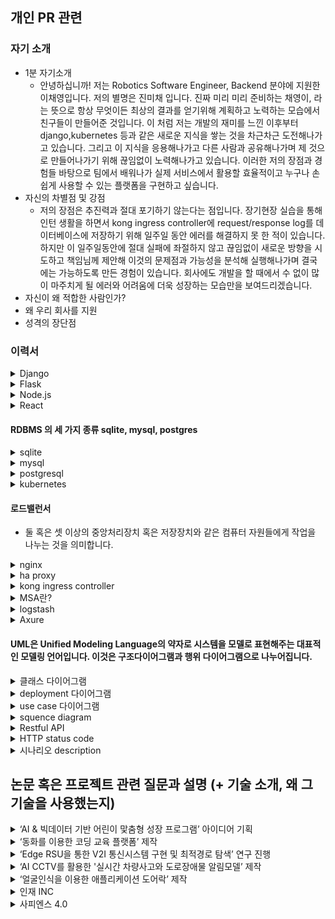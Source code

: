 ## 개인 PR 관련

### 자기 소개
- 1분 자기소개
    - 안녕하십니까! 저는 Robotics Software Engineer, Backend 분야에 지원한 이채영입니다. 저의 별명은 진미채 입니다. 진짜 미리 미리 준비하는 채영이, 라는 뜻으로 항상 무엇이든 최상의 결과를 얻기위해 계획하고 노력하는 모습에서 친구들이 만들어준 것입니다. 이 처럼 저는 개발의 재미를 느낀 이후부터 django,kubernetes 등과 같은 새로운 지식을 쌓는 것을 차근차근 도전해나가고 있습니다. 그리고 이 지식을 응용해나가고 다른 사람과 공유해나가며 제 것으로 만들어나가기 위해 끊임없이 노력해나가고 있습니다. 이러한 저의 장점과 경험들 바탕으로 팀에서 배워나가 실제 서비스에서 활용할 효율적이고 누구나 손쉽게 사용할 수 있는 플랫폼을 구현하고 싶습니다.
- 자신의 차별점 및 강점
    - 저의 장점은 추진력과 절대 포기하기 않는다는 점입니다. 장기현장 실습을 통해 인턴 생활을 하면서 kong ingress controller에 request/response log를 데이터베이스에 저장하기 위해 일주일 동안 에러를 해결하지 못 한 적이 있습니다. 하지만 이 일주일동안에 절대 실패에 좌절하지 않고 끊임없이 새로운 방향을 시도하고 책임님께 제안해 이것의 문제점과 가능성을 분석해 실행해나가며 결국에는 가능하도록 만든 경험이 있습니다. 회사에도 개발을 할 때에서 수 없이 많이 마주치게 될 에러와 어려움에 더욱 성장하는 모습만을 보여드리겠습니다.
- 자신이 왜 적합한 사람인가?
- 왜 우리 회사를 지원
- 성격의 장단점

### 이력서
<details>
<summary>Django</summary>
    - 구현을 위한 기본 틀을 제공해준다. model, view, template MVT 아키텍쳐를 가지고 있다.
</details>

<details>
<summary>Flask</summary>
    - 간단한 구조 제공하여 외부 library 사용이 필요하다.
</details>

<details>  
<summary>Node.js</summary>
    </br>
    <p>회원 비밀번호는 어떻게 저장(bcypt)</p>
        <p> - post 메서드로 request 바디에 사용자가 입력한 아이디와 비밀번호가 들어오면 bcypt로 암호화하여 mysql에 저장했습니다.</p>
    </br>
    <p>bcrypt 사용 이유</p>
        <p>- blowfish를 기반으로 hashing 알고리즘을 구현하기 때문에 SHA 알고리즘에 비해 상대적으로 연산 속도가 느려 레인보우 테이블 생성을 방지하는데 효과적이기 때문입니다</p>
    </br>
    <p> 암호화 </p>
    <p>- pbkdf2 </p>
    <p>- bcrypt </p>
    <p>- scypt </p>
    </br>
    - 클라이언트 브라우저 외부에서 웹 애플리케이션을 실행하기 위한 오픈소스 크로스 플랫폼 Javascript 런타임 환경 및 라이브러리이다. 
    </br>
    - npm 은 node.js가 모든 패키지의 모듈을 관리하는 node package manager의 약자이다.
    </br>
    - 참고 : https://nara.dev/til/note/nodejs-interview-preparing.html#_7-node-js%E1%84%82%E1%85%B3%E1%86%AB-%E1%84%8B%E1%85%A5%E1%84%83%E1%85%B5%E1%84%89%E1%85%A5-%E1%84%80%E1%85%A1%E1%84%8C%E1%85%A1%E1%86%BC-%E1%84%8C%E1%85%A1%E1%84%8C%E1%85%AE-%E1%84%89%E1%85%A1%E1%84%8B%E1%85%AD%E1%86%BC%E1%84%83%E1%85%AC%E1%84%82%E1%85%A1
</details>

<details>
<summary>React</summary>
</br>
<p> UI를 효과적으로 구축하기 위해 사용하는 자바스크립트 기반의 라이브러리이다. </p>
특징
<p>- 선언적이다: 대화형 UI를 작성하기가 유리하다. 데이터가 변경되었을 때 효율적으로 렌더링을 수행할 수 있도록 함.</p>
<p>- 컴포넌트 기반이다.: 캡슐화된 컨포넌트가 상태를 관리하고 UI를 효과적으로 구성할 수 있음.</p>
</details>

#### RDBMS 의 세 가지 종류 sqlite, mysql, postgres
<details>
<summary>sqlite</summary>
<p>- 낮은 메모리 환경에서도 이식성, 안정성, 강력한 성능으로 잘 알려진 독립형 파일 기반의 오픈소스 RDBMS입니다.</p>
</details>

<details>
<summary>mysql</summary>
<p>- MySQL은 Oracle Corporation에서 개발 및 배포하는 오픈 소스 DBMS입니다.</p>
</details>

<details>
<summary>postgresql</summary>
<p>- 오픈 소스 객체-관계형 데이터베이스 시스템(ORDBMS) 또는 객체 관계형 데이터베이스이다. </p>
<p>커맨드 사용법</p>
<p>- DB 들어가기: `psql -U kong`</p>
<p>- 테이블 조회: `SELECT * FROM PG_TABLES;`</p>
<p>- 테이블 데이터 조회: `SELECT * FROM services;`</p>
<p>- 나가기: `\q`</p>
<p>- 유저 조회: **`\du`**</p>
<p>- Data 디렉토리 확인: ``show data_directory;`</p>
</details>

<details>
<summary>kubernetes</summary>
<p>한 서버는 Master로 쓰고 다른 서버들은 하나 혹은 여러 개의 Node들이 연결이 연결이 된다. 그리고 이것들을 묶어 한 Cluster(클러스터)가 된다. - Master: 전반적인 기능들을 제어하는 역할이다. - Node: 자원을 제공한다. 만약 클러스터 내의 자원을 늘리고 싶다면 Node들을 늘리면 된다.</p>
<p>컨네이터는 컨테이너 이미지를 만들 수 있는데 그 이미지에는 한 서비스와 한서비스를 돌아가는데 필요한 라이브러리들이 들어있어 한 Container에서 컨테이너 이미지에 라이브러리가 있기 때문에 안정적으로 돌아 갈 수 있다.</p>
</details>

#### 로드밸런서
- 둘 혹은 셋 이상의 중앙처리장치 혹은 저장장치와 같은 컴퓨터 자원들에게 작업을 나누는 것을 의미합니다.

<details>
<summary>nginx</summary>
<p>- 웹서버로 비동기 방식으로 개발되어 가볍고 빠른 것으로 유명한 오픈소스 어플리케이션입니다. 트래픽이 많은 웹 사이트를 위해 네트워크 확장성을 주목적으로 설계한 경량 HTTP 서버로, 리버스 프록시로 활용가능합니다.</p>

```
#add test part
server {
	server_name		localhost;
	listen			6081; #포ㅡ 설정
	listen			192.168.75.149:6081; # haproxy를 받기 위해


	# OCP ocp4 v4.6.17 API Proxy
	location /vnc_auto.html {
		proxy_pass http://192.168.63.100:6080 #해당 url로 넘김.
		proxy_set_header X-Real-IP $remote_addr; 
        
        proxy_http_version 1.1;
		proxy_set_header X-Forwarded-For $proxy_add_x_forwarded_for;
		proxy_set_header Host $http_host;
		proxy_set_header Sec-WebSocket-Protocol $arg_protocol;
		proxy_set_header Upgrade $http_upgrade;
		proxy_set_header Connection $connection_upgrade;
		proxy_set_header Authorization "Bearer $arg_access_token";
		proxy_set_header Origin "*";
	}

}
```
</details>

<details>
<summary>ha proxy</summary>
<p>- L4, L7 과 같은 하드웨어 로드밸런서를 대체하기 위한 오픈소스 소프트웨어로 Reverse Proxy 를 기반으로 로드밸런싱하는 TCP와 HTTP 기반 어플리케이션위해 사용 됩니다</p>

```
frontend api_gateway
    bind *:8881
    acl PATH_aa path_beg -i /aa #접두어가 /aa이면 PATH_aa의 경우로
    acl PATH_bb path_beg -i /bb
    use_backend be_aa if PATH_aa # PATH_aa 이면 be_aa 할당
    use_backend be_bb if PATH_bb
	default_backend be_etc

backend be_aa
    server server1 host.docker.internal:9991 check #server  server2 192.168.60.161:80 check

backend be_bb
    server server1 host.docker.internal:9992 check

backend be_etc
    server server1 host.docker.internal:9993 check
```
</details>

<details>
<summary>kong ingress controller</summary>
<p>- MSA 구성을 가속화하는 오픈 소스 API Gateway입니다</P>
<p>- 컨트롤 플레인 : 배포는 컨트롤러를 실행하는 포드와 DB를 구성할 수 있는 kong 컨테이너로 구성
데이터 플레인: DB에서 로드하는 구성을 기반으로 하는 트래픽을 프록시 할 수 있는 단일 kong 컨테이너를 실행하는 포드로 구성
데이터베이스: kong의 구성을 저장하고 클러스터의 모든 kong 포드 의 변경 사항을 전파하는데 사용.</p>

</details>

<details>
<summary>MSA란?</summary>
<p>- 마이크로 서비스 아키텍처(Micro Service Architecture)의 약자로 단일 프로그램을 각 컴포넌트 별로 나누어 작은 서비스의 조합으로 구축하는 방법</P>
<p>- 각 컴포넌트는 서비스 형태로 구현되고 API를 이용하여 타 서비스와 통신하게 됩니다. 각 서비스는 독립된 서버로 타 컴포넌트와 의존성이 없기 때문에 독립된 배포를 하게 됩니다.</p>
- 각 서비스가 다른 서버에 분리 배포되어있기 때문에 서버 URL이 각기 다를 수 밖에 없습니다.API Gateway는 API 서버 앞 단에서 모든 API 서버들의 End-Point를 단일화하여 묶어주는 역할을 합니다. 라우팅, 로드밸런싱, 인증 역할 등등 여러 역할을 수행합니다.
</details>

<details>
<summary>logstash</summary>
<p>- 다양한 소스로부터 데이터를 수집하고 곧바로 전환하여 원하는 대상에 전송할 수 있도록 하는 경량의 오픈 소스 서버측 데이터 처리 파이프라인입니다.</P>
</details>

<details>
<summary>Axure</summary>
<p>- 애플리케이션, 웹사이트, 모바일앱 등을 제작하기 위해 필요한 정적인 와이어프레임, 인터랙티브한 프로토타입, 플로우 차트, 문서를 만들 때 사용하는 데스크톱 애플리케이션입니다.</P>
</details>

#### UML은 Unified Modeling Language의 약자로 시스템을 모델로 표현해주는 대표적인 모델링 언어입니다. 이것은 구조다이어그램과 행위 다이어그램으로 나누어집니다.

<details>
<summary>클래스 다이어그램</summary>
<p>- 시간에 따라 변하지 않는 시스템의 정적인 면을 보여주는 대표적인 UML 구조 다이어그램으로 시스템을 구성하는 클래스들 사이의 관계를 표현합니다.</P>
<p>- 접근제어자 리스트, 속성, 메서드인 클래스(동일한 속성과 행위를 수행하는 객체의 집합) </P>
</details>

<details>
<summary> deployment 다이어그램</summary>
<p>- 시스템의 소프트웨어와 하드웨어 컴포넌트 간 관계 및 처리의 물리적 분배를 표시합니다. 구현 단계(phase) 중에 준비하는 다이어그램으로 분산 시스템에서 노드의 물리적 배열, 각 노드에 저장되는 아티팩트 및 아티팩트가 구현하는 컴포넌트와 기타 요소를 표시합니다.</P>
<p>- 노드는 시스템의 런타임 환경을 지원하는 기타 장치 뿐 아니라, 컴퓨터, 센서 및 프린터와 같은 하드웨어 장치를 표시합니다. 통신 경로와 배치 관계는 시스템의 연결을 모델링합니다.</P>
</details>

<details>
<summary>use case 다이어그램</summary>
<p>- 시스템과 사용자의 상호작용을 다이어그램으로 표현한 것으로 사용자의 관점에서 시스템의 서비스 혹은 기능 및 그와 관련한 외부 요소를 보여주는 다이어그램입니다.</P>
<p>- 시스템, 액터, 유스케이스, 관계로 이루어져 있습니다.</P>
</details>



<details>
<summary>squence diagram</summary>
<p>- 특정 행동이 어떠한 순서로 어떤 객체와 어떻게 상호작용을 하는지 표현하는 행위 다이어그램입니다. 현재 존재하는 시스템이 어떠한 시나리오로 움직이고 있는지를 나타내는데 장점을 가지고 있습니다</P>
<p>- API 등의 유즈 케이스를 디테일하게 알 수 있고 타 시스템의 API 호출 등의 로직을 모델링할 수 있어 시나리오를 파악하기 좋습니다.</P>
</details>

<details>
<summary>Restful API</summary>
<p>- HTTP 통신에서 어떤 자원에 대한 CRUD 요청을 Resource와 Method로 표현하여 특정한 형태로 전달하는 방식입니다. </P>
<p>- REST란 어떤 자원에 대해 CRUD(Create, Read, Update, Delete) 연산을 수행하기 위해 URI(Resource)로 요청을 보내는 것으로, Get, Post 등의 방식(Method)을 사용하여 요청을 보내며, 요청을 위한 자원은 특정한 형태(Representation of Resource)으로 표현됩니다. 그리고 이러한 REST 기반의 API를 웹으로 구현한 것이 RESTful API
</P>
<p> </P>
</details>

<details>
<summary>HTTP status code</summary>
<p>- HTTP 요청이 성공했는지 실패했는지를 서버에서 알려주는 코드다.
</P>
<p>1xx(정보) : 요청을 받았으며 프로세스를 계속 진행합니다.</P>
<p>101은 클라이언트에 의해 보낸 업그레이드 요청 헤더에 대한 응답으로 보내집니다.</p>
<p>2xx(성공) : 요청을 성공적으로 받았으며 인식했고 수용하였습니다.</P>
<p>200 OK:요청이 성공적으로 되었습니다. 정보는 요청에 따른 응답으로 반환됩니다.</P>
<p>202 Accepted: 요청을 수신하였지만, 그에 응하여 행동할 수 없습니다. </P>
<p>3xx(리다이렉션) : 요청 완료를 위해 추가 작업 조치가 필요합니다.</P>
<p>4xx(클라이언트 오류) : 요청의 문법이 잘못되었거나 요청을 처리할 수 없습니다.</P>
<p>400 Bad Request: 이 응답은 잘못된 문법으로 인하여 서버가 요청하여 이해할 수 없음을 의미합니다.</P>
<p>404 Not Found: 서버는 요청받은 리소스를 찾을 수 없습니다. 브라우저에서는 알려지지 않은 URL을 의미합니다. </P>
<p>5xx(서버 오류) : 서버가 명백히 유효한 요청에 대한 충족을 실패했습니다.</P>
<p> - https://www.whatap.io/ko/blog/40/</p>
</details>

<details>
<summary>시나리오 description</summary>
<p>505 HTTP Version Not Supported: 서버에서 지원되지 않는 HTTP 버전을 클라이언트가 요청하였습니다.</P>
</details>

## 논문 혹은 프로젝트 관련 질문과 설명 (+ 기술 소개, 왜 그 기술을 사용했는지)
<details>
<summary>‘AI & 빅데이터 기반 어린이 맟춤형 성장 프로그램’ 아이디어 기획 </summary>
<p>- 코로나 19에 어린이들이 집에만 있게 되면서 줄어든 운동량과 불규칙한 식습관을 개선시키기 위해 성장하고 아파하는 가상 캐릭터를 보면서 스스로 흥미를 느끼고 고칠 수 있도록 돕는 애플리케이션 서비스 (부모님과 어린이가 모두가 성장할 수 있는 쌍방향 플랫폼.)</P>
<p>- 미션은 식생활과 운동으로 나누져 '식생활교육지원법'의 바른 식생활 개념인 건강, 배려 그리고 환경에 운동이라는 단어를 바른 식사, 바른 행동 그리고 바른 운동이라고 재 정의하여 제공됩니다.- 미션 데이터는 신뢰성있는 서비스를 위해 한국영양학회에서 개발한 지수인 NQ-C, 한국인의 식생활 지침에 포함된 지수인 KDAGCAI와 학생건강체력 평가제도인 팝스와 3학년부터 6학년까지의 지학사 체육 교과서를 바탕</p>
</details>

<details>
<summary>‘동화를 이용한 코딩 교육 플랫폼’ 제작</summary>
<p>- 코딩 교육은 개미와 베짱이, 신데렐라, 견우와 직녀, 알라딘, 헨젤과 그레텔 등 유명한 전래 동화를 이용한 코딩 교육 콘텐츠를 제작한다.</P>
<p>- 마이크로 비트: 영국 BBC에서 출시한 프로그래밍이 가능한 작은 교육용 보드입니다.</p>
<p>- Node.js, react.js, mysql(AWS RDS)</p>
</details>

<details>
<summary>‘Edge RSU을 통한 V2I 통신시스템 구현 및 최적경로 탐색’ 연구 진행 </summary>
<p>- Edge 서버인 RSU가 실시간 교통정보와 도로 위 이상현상을 수집, 분석하여 Edge 기기인 OBU에게 Astar 알고리즘을 이용하여 최적 경로와 도로 정보를 제공하는 V2I 통신시스템을 구현했다.</P>
<p>- V2X: 차량으로부터 차량에 영향을 주는 물체로 정보를 전달하거나 혹은 그 반대로 정보를 받는다. [3] V2X를 이용하였을 때 중요한 것은 다양한 IoT 기기로부터 수집되는 데이터를 빠르게 분석함으로써 도로를 안전하게 지키며 교통 효율성을 높이고 에너지를 절약하는 것이 가능합니다. 그 중에서도 해당 프로젝트에 사용한  V2I는 (Vehicle to Infrastructure)는 차량과 인프라 간의 통신을 뜻합니다.</p>
<p>- </p>
<p>- Edge Computing: 컴퓨팅 테스크를 사용자와 가까운 Edge 장치로 분산하거나 오프로딩하여 다양한 사용자 Edge 응용 시스템에 활용 될 수 있습니다. 큰 4가지 장점은 Offloading, Scalability, Masking, Privacy이 있습니다. Edge Computing을 사용한다면 Cloud 만을 사용했을 경우보다 방대한 데이터의 실시한 처리 및 대응에 대한 지연과 오류를 최소화할 수 있어 더욱 안정성 있고 편리한 시스템을 구현할 수 있습니다.</p>
<p>- Cloud Computing: 사용자의 직접적인 활발한 관리 없이 특히, 데이터 스토리지(클라우드 스토리지)와 컴퓨팅 파워와 같은 컴퓨터 시스템 리소스를 필요 시 바로 제공(on-demand availability)하는 것을 말한다. 일반적으로는 인터넷 기반 컴퓨팅의 일종으로 정보를 자신의 컴퓨터가 아닌 클라우드에 연결된 다른 컴퓨터로 처리하는 기술을 의미합니다. 단점은 클라우드로 모든 데이터가 모이게 되면 클라우드에 정체 현상이 생길 수 있습니다.</p>
<p>- RSU(Road Side Unit): 차세대 ITS(Intelligent Transport Systems)에서 도로에서 설치 되어있는 차량 간 통신을 위한 기지국이다. 차량단말기에서 전송하는 각종 데이터를 수집·저장한다. 도로, 교통 상황 및 안전 정보를 차량단말기에 전송한다.</p>
<p>- OBU(On Board Unit): 차세대 ITS에서 차량에 탑재되는 차량 간 통신 용 모듈이다. 차량이 서비스를 제공받기 위해 다른 구성요소(RSU)간 통신을 할 때 사용되는 무선 인터페이스이다. </p>
<p>greengress Iot: 는 Cloud기능을 Edge 디바이스까지 확장하여 사용함으로써 데이터를 관리, 분석이 가능하며 오랫동안 저장하는 동시에 디바이스에서 생성되는 데이터를 로컬로 작업할 수 있도록 도와주는 서비스입니다. 이것을 이용하기 위해서는 AWS IoT greengrass 그룹에 등록하게 되는데 그룹의 구성요소에는 코어, 람다함수, Subscrption, 디바이스가 있습니다.</p>
<p>- AWS IoT Greengrass core: AWS IoT Greengrass 코어 소프트웨어를 실행하는 디바이스로 엣지 환경에서 허브 또는 게이트 웨이 역할을 하며 AWS IoT Core 및 AWS IoT Greengrass 서비스와 직접 통신할 수 있다. </p>
<p>- mqtt: ISO 표준 발행-구독 기반의 메시지 송수신 프로토콜로 네트워크 대역폭이 제한되는 원격 통신 혹은 대규모 트래픽 전송을 위해 만들어진 프로토콜이다. 디바이스가 MQTT 메시지를 게시한 경우 게시한 topic으로 구독하고 있는 MQTT 클라이언트가 존재 한다면 게시한 메시지를 받게 된다.</p>
<p>- wave 통신 관련 이유: 차량이 고속 이동환경에서 차량 간 또는 차량과 인프라 간 패킷 프레임을 짧은 시간 내에 주고받을 수 있는 무선통신 기술로써, IEEE 802.11a/g 무선 랜 기술을 차량환경에 맞도록 개량한 통신 기술, C-V2X : 셀룰러</p>
<p>- Astar algorithm: Astar 알고리즘에서 노드의 정보는 실제거리와 추측거리의 합으로 표현된다. 실제거리 G(x)는 각 노드와 노드 사이의 실제 거리 정보에 의해서 계산되고, 시작 노드에서 인접 노드들을 탐색해나가면서 G(x) 값은 누적된다. H(x)는 휴리스틱 함수(Heuristic Function)라고도 불리며, x 노드에서 목적노드까지의 거리를 예측하여 계산된다. 실제거리와 추측거리의 합을 평가거리라고 정의하고 F(x)로 나타낸다. F(x)가 가중치가 되어 탐색해나가는 알고리즘입니다.</p>
<p>- 다익스트라 알고리즘: 다익스트라 알고리즘은 모든 링크의 가중치가 음이 아닌 경우에 가중 방향 그래프에서 단일 출발점 최단 경로 문제를 해결한다. 따라서 모든 링크에 대해 가중치가 양의 수임을 가정한다. 다익스트라 알고리즘은 출발 노드로부터 다른 모든 노드들까지의 거리를 탐색하여 최단 경로를 찾는 알고리즘이다.</p>

</details>

<details>
<summary>‘AI CCTV를 활용한 '실시간 차량사고와 도로장애물 알림모델’ 제작 </summary>
<p>-  AI CCTV가 도로 위 이상 현상(교통사고, 장애물)을 감지하여 짧은 시간 내에 주변의 사용자에게 이상 현상 알림을 전달 함으로써 교통체증과 2차 교통사고 발생을 방지하는 시스템을 구축하는 서비스이다</P>
<p>- yolo v4: You Only Look Once 이미지 전체를 단 한번만 본다는 단일 단계 방식의 객체 탐지 알고리즘입니다.</p>
<p>- FCM:Firebase Cloud Messaing으로 무료로 메시지를 안정적으로 전송할 수 있는 교차 플랫폼 메시징 솔루션입니다. </p>
<p>- django 선택이유: yolo를 사용하지만 개발의 편의성을 위해 케라스로 변경하게 사용해야 했기 때문에 python 플랫폼이 적합</p>
</details>

<details>
<summary>‘얼굴인식을 이용한 애플리케이션 도어락’ 제작</summary>
<p>- 사용자는 앱을 통해 사진을 찍으면, 미리 학습시켜놓은 사진 모델과 비교해 도어락을 해제시키는 서비스이다</P>
<p>- opencv: 오픈 소스 컴퓨터 비전 라이브러리 중 하나로 크로스플랫폼과 실시간 이미지 프로세싱에 중점을 둔 라이브러리입니다.</p>
<p>- socket: 네트워크상에서 서버와 클라이언트 두개의 프로그램이 특정 포트를 통해 양방향 통신이 가능하도록 만들어주는 소프트웨어 장치입니다.</p>
<p>- 보통 스트리밍이나 실시간 채팅 등 실시간으로 데이터를 주고 받아야 하는 경우 Connection을 자주 맺고 끊는 HTTP 통신보다 소켓 통신이 적합하다. 소켓 통신은 계속해서 Connection을 들고 있기 때문에 HTTP 통신에 비해 많은 리소스가 소모된다.</p>
<p>- 코틀린: 제작 될 어플리케이션은 Java와 호환성이 좋으며 문법이 간결하고 컴파일이 빠르게 이루어진다는 장점이 있습니다.</p>
</details>

<details>
<summary>인재 INC</summary>
<p>- openstack: 서비스형 IaaS를 쉽게 구축할 수 있는 플랫폼으로 관리자는 데이터센터의 프로세싱, 스토리지, 네트워킹 자원들을 대시보드를 통해 제어할 수 있고, 사용자는 웹을 통해 필요한 기능을 사용할 수 있다. 구성요소로는 nova, glance, neutron, heat, cinder 등등이 있는데</P>
<p>- openshift:  PaaS 솔루션으로 도커(Docker)와 쿠버네티스(Kubernetes)를 제공하는 컨테이너 애플리케이션 플랫폼입니다. </p>
<p>laas, paas, saas: 라우드 컴퓨팅 서비스는 서비스로서의 인프라(Infrastructure-as-a-Service, IaaS), 서비스로서의 플랫폼(Platforms-as-a-Service, PaaS), 서비스로서의 소프트웨어(Software-as-a-Service, SaaS)의 3가지 기본 유형에 해당하는 서비스로서의 클라우드 컴퓨팅 옵션을 제공하며, 관리 수준이 저마다 다릅니다. Laas는 사용자는 운영 체제 및 데이터, 애플리케이션, 미들웨어 및 런타임을 담당하고 제공업체는 사용자가 필요로 하는 네트워크, 서버, 가상화 및 스토리지의 관리와 액세스를 담당합니다. 
PaaS에서는 제공업체가 자체 인프라에서 하드웨어와 소프트웨어를 호스팅하고 이러한 플랫폼을 사용자에게 통합 솔루션, 솔루션 스택 또는 인터넷을 통한 서비스로 제공합니다. Saas는 제공업체가 소프트웨어 업데이트, 버그 수정 및 기타 일반 소프트웨어 유지관리 작업을 처리하며, 사용자는 대시보드 또는 API를 통해 애플리케이션에 연결합니다. </p>
<p>- ELK 연결: Kong, Logstash, Elasticsearch, Kibana를 연결한 상태에서 Kong에 추가한 라우트로 curl을 보내면 log data는 logstash에서 로그를 수집하여 ElasticSearch에 저장 된 것을 Kibana를 통해 볼 수 있습니다.
</p>
<p>- minikube: 로컬 머신에 VM을 만들고 하나의 노드로 구성된 간단한 클러스터를 생성하는 가벼운 쿠버네티스 구현체입니다.</p>
<p>- kubernetes 설치 과정: </p>
<p>- kong: konga, 등등!</p>
<p>- harbor: Docker Hub는 무료로 사용하기 위해서는 public으로 공개해야 하는 점, private로 사용할 경우 추가적인 비용을 지불해야 한다는 점에서 연구실에서 사용하기에는 부적합하다는 단점을 해결하기 위해 사용되었습니다. registry가 아닌 project라는 이름으로 정보 저장소 제공하여 포털로 올리고 내리는 것이 가능하고 https를 사용할 수 있습니다.</p>
<p>- keycloak: 최신 응용 프로그램 및 서비스를 대상으로 하는 ID 관리 및 액세스 관리로 Single-Sign-On을 허용하는 오픈소스 소프트웨어입니다. 주요기능은 사용자 등록, 소셜 로그인, 동일한 영역에 속한 모든 응용 프로그램 SSO, Sing-off 입니다.</p>
</details>

<details>
<summary>사피엔스 4.0</summary>
<p>- 중학생, 장애 학생을 대상으로 오조봇, 코두 그리고  스파이크 프라임에 대한 SW 교육을 진행</P>
<p>- 오조봇은 선과 색으로 작동하는 스마트 코딩 로봇인데요. 선 그리기부터 코드 입력까지 난이도별 미션 해결을 통해 창의력, 논리적 사고 능력을 향상시켜주는 교구랍니다.</p>
<p>- 코두: 마이크로소프트사에서 개발한 초등학생용 3D 게임 개발 프로그램 도구입니다.</p>
<p>- 스파이크 프라임:  레고 블록과 SW를 이용한 코딩 로봇입니다.</p>
</details>
